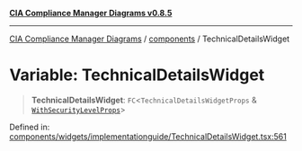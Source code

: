 [**CIA Compliance Manager Diagrams v0.8.5**](../../README.md)

***

[CIA Compliance Manager Diagrams](../../modules.md) / [components](../README.md) / TechnicalDetailsWidget

# Variable: TechnicalDetailsWidget

> **TechnicalDetailsWidget**: `FC`\<`TechnicalDetailsWidgetProps` & [`WithSecurityLevelProps`](../../typedoc-entry/interfaces/WithSecurityLevelProps.md)\>

Defined in: [components/widgets/implementationguide/TechnicalDetailsWidget.tsx:561](https://github.com/Hack23/cia-compliance-manager/blob/b7c3bc9644fb5b9d82b5b184ba290206da25104b/src/components/widgets/implementationguide/TechnicalDetailsWidget.tsx#L561)
